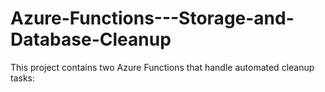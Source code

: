 # Azure-Functions---Storage-and-Database-Cleanup
This project contains two Azure Functions that handle automated cleanup tasks:

